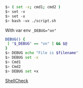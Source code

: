 ``` bash
$> ( set -x; cmd1; cmd2 )
$> set -v
$> set -x
$> bash -vx ./script.sh
```

With var env `_DEBUG="on"`

``` bash
DEBUG() {
 [ "$_DEBUG" == "on" ] && $@
}
$> DEBUG echo "File is $filename"
$> DEBUG set -x
$> Cmd1
$> Cmd2
$> DEBUG set +x
```

[ShellCheck](https://www.cyberciti.biz/programming/improve-your-bashsh-shell-script-with-shellcheck-lint-script-analysis-tool/) 
